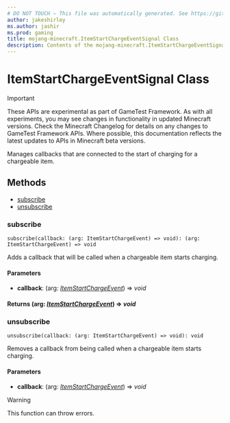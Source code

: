 ```yaml
---
# DO NOT TOUCH — This file was automatically generated. See https://github.com/Mojang/MinecraftScriptingApiDocsGenerator to modify descriptions, examples, etc.
author: jakeshirley
ms.author: jashir
ms.prod: gaming
title: mojang-minecraft.ItemStartChargeEventSignal Class
description: Contents of the mojang-minecraft.ItemStartChargeEventSignal class.
---
```

# ItemStartChargeEventSignal Class
>[!IMPORTANT]
>These APIs are experimental as part of GameTest Framework. As with all experiments, you may see changes in functionality in updated Minecraft versions. Check the Minecraft Changelog for details on any changes to GameTest Framework APIs. Where possible, this documentation reflects the latest updates to APIs in Minecraft beta versions.

Manages callbacks that are connected to the start of charging for a chargeable item.

## Methods
- [subscribe](#subscribe)
- [unsubscribe](#unsubscribe)
  
### **subscribe**
`
subscribe(callback: (arg: ItemStartChargeEvent) => void): (arg: ItemStartChargeEvent) => void
`

Adds a callback that will be called when a chargeable item starts charging.
#### **Parameters**
- **callback**: (arg: [*ItemStartChargeEvent*](ItemStartChargeEvent.md)) => *void*

#### **Returns** (arg: [*ItemStartChargeEvent*](ItemStartChargeEvent.md)) => *void*
### **unsubscribe**
`
unsubscribe(callback: (arg: ItemStartChargeEvent) => void): void
`

Removes a callback from being called when a chargeable item starts charging.
#### **Parameters**
- **callback**: (arg: [*ItemStartChargeEvent*](ItemStartChargeEvent.md)) => *void*
> [!WARNING]
> This function can throw errors.
